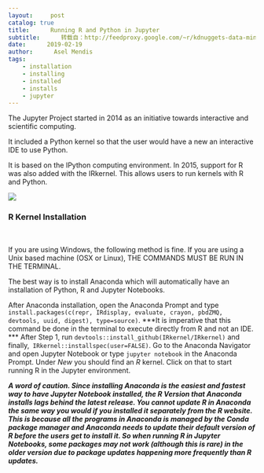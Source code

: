 ```yaml
---
layout:     post
catalog: true
title:      Running R and Python in Jupyter
subtitle:      转载自：http://feedproxy.google.com/~r/kdnuggets-data-mining-analytics/~3/zNDrLR3hYKk/running-r-and-python-in-jupyter.html
date:      2019-02-19
author:      Asel Mendis
tags:
    - installation
    - installing
    - installed
    - installs
    - jupyter
---
```


The Jupyter Project started in 2014 as an initiative towards interactive and scientific computing.

It included a Python kernel so that the user would have a new an interactive IDE to use Python.

It is based on the IPython computing environment. In 2015, support for R was also added with the IRkernel. This allows users to run kernels with R and Python.

![](http://feedproxy.google.com/wp-content/uploads/jupyter-python-r.jpg)


### R Kernel Installation

 

If you are using Windows, the following method is fine. If you are using a Unix based machine (OSX or Linux), THE COMMANDS MUST BE RUN IN THE TERMINAL.

The best way is to install Anaconda which will automatically have an installation of Python, R and Jupyter Notebooks.

After Anaconda installation, open the Anaconda Prompt and type `install.packages(c(repr, IRdisplay, evaluate, crayon, pbdZMQ, devtools, uuid, digest), type=source)`. ***It is imperative that this command be done in the terminal to execute directly from R and not an IDE. ***
After Step 1, run `devtools::install_github(IRkernel/IRkernel)` and finally,` IRkernel::installspec(user=FALSE)`.
Go to the Anaconda Navigator and open Jupyter Notebook or type `jupyter notebook` in the Anaconda Prompt. Under *New* you should find an *R* kernel. Click on that to start running R in the Jupyter environment.

***A word of caution. Since installing Anaconda is the easiest and fastest way to have Jupyter Notebook installed, the R Version that Anaconda installs lags behind the latest release. You cannot update R in Anaconda the same way you would if you installed it separately from the R website. This is because all the programs in Anaconda is managed by the Conda package manager and Anaconda needs to update their default version of R before the users get to install it. So when running R in Jupyter Notebooks, some packages may not work (although this is rare) in the older version due to package updates happening more frequently than R updates.***

